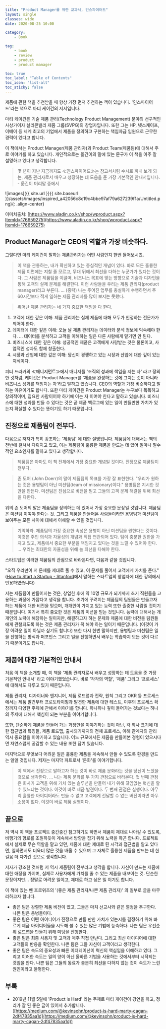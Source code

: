 ```yaml
---
title: "Product Manager를 위한 교과서, 인스파이어드"
layout: single
classes: wide
date: 2020-08-25 10:00

category: 
    - Book

tag:
    - book
    - review
    - product
    - product manager

toc: true
toc_label: "Table of Contents"
toc_icon: "list-alt"
toc_sticky: false
---
```


제품에 관한 책을 추천받을 때 항상 가장 먼저 추천하는 책이 있습니다. '인스파이어드'라는 책으로 마티 케이건의 저서입니다.

 마티 케이건은 기술 제품 관리(Technology Product Management) 분야의 선구적인 사상가이자 실리콘밸리 제품 그룹(SVPG)의 창업자입니다. 또한 그는 HP, 넷스케이프, 이베이 등 세계 최고의 기업에서 제품을 정의하고 구현하는 책임자급 임원으로 근무한 경력이 있다고 합니다.

이 책에서는 Product Manager(제품 관리자)과 Product Team(제품팀)에 대해서 주로 이야기를 하고 있습니다. 개인적으로는 옮긴이의 말에 있는 문구가 이 책을 아주 잘 설명하고 있다고 생각합니다.

> 몇 년이 지난 지금까지도 ≪인스파이어드≫는 참고서처럼 수시로 꺼내 보게 되는, 제품 관리자로서 배우고 성장하는 데 도움을 준 가장 기본적인 안내서입니다.    - 옮긴이 머리말 중에서

![images]({{ site.url }}{{ site.baseurl }}/assets/images/inspired_a42056c8c19c4bbe97af79a627239f1a/Untitled.png){: .align-center}

이미치출처: [https://www.aladin.co.kr/shop/wproduct.aspx?ItemId=176659275](https://www.aladin.co.kr/shop/wproduct.aspx?ItemId=176659275)

## Product Manager는 CEO의 역할과 가장 비슷하다.

그렇다면 마티 케이건이 말하는 제품관리자는 어떤 사람인지 한번 들어보시죠.

> 이 책을 관통하는, 내가 확신하고 있는 중심적인 개념이 있다. 바로 모든 훌륭한 제품 이면에는 지칠 줄 모르고, 무대 뒤에서 최선을 다하는 누군가가 있다는 것이다. 그 사람은 제품팀을 이끌며, 비즈니스 목표에 맞는 방향으로 기술과 디자인을 통해 고객의 실제 문제를 해결한다. 이런 사람들을 우리는 제품 관리자(product manager)라고 부른다.
... (중략)
나는 주어진 업무를 충실하게 수행하면서 주 60시간보다 적게 일하는 제품 관리자를 많이 보지는 못했다.

> 뛰어난 제품 관리자는 네 가지 중요한 책임을 다 한다.
  1. 고객에 대한 깊은 이해: 제품 관리자는 실제 제품에 대해 모두가 인정하는 전문가가 되어야 한다.
  2. 데이터에 대한 깊은 이해: 오늘 날 제품 관리자는 데이터와 분석 정보에 익숙해야 한다. ... 데이터를 분석하고 고객을 이해하는 일은 다른 사람에게 맡기면 안 된다.
  3. 비즈니스에 대한 깊은 이해: 성공적인 제품은 고객에게 사랑받는 것은 물론이고, 사업적인 성과도 함께 창출한다.
  4. 시장과 산업에 대한 깊은 이해: 당신이 경쟁하고 있는 시장과 산업에 대한 깊이 있는 지식이다.

 피터 드러커의 ≪매니지먼트≫에서 매니저를 '조직의 성과에 책임을 지는 자' 라고 정의한 것처럼, 케이건은 Product Manager를 '제품을 완성하는 것에 그치는 것이 아니라 비즈니스 성과를 책임지는 자'라고 말하고 있습니다. CEO의 역할과 가장 비슷하다고 말하는 이유이기도 합니다.
 또한 마티 케이건은 Product Manager는 누구보다 똑똑하고 창의적이며, 집요한 사람이어야 하기에 이는 자 이여야 한다고 말하고 있습니다. 비즈니스에 대한 성과를 만들 수 있다는 것은 곧 제품 백로그에 있는 일이 만들만한 가치가 있는지 확실할 수 있다는 뜻이기도 하기 때문입니다.



## 진정으로 제품팀이 전부다.

다음으로 저자가 특히 강조하는 '제품팀' 에 대한 설명입니다. 제품팀에 대해서는 책의 전반에 걸쳐서 다뤄지고 있고, 이는 제품팀이 훌륭한 제품을 만드는 데 있어 얼마나 필수적인 요소인지를 말하고 있다고 생각합니다.

> 제품팀은 아마도 이 책 전체에서 가장 중요한 개념일 것이다. 진정으로 제품팀이 전부다.

> 존 도어 (John Doerr)의 말이 제품팀의 목표를 가장 잘 표현한다. "우리가 원하는 것은 용병팀이 아닌 미션팀(team of missionary)이다." 용병팀은 지시한 것만을 만든다. 미션팀은 진심으로 비전을 믿고 그들의 고객 문제 해결을 위해 최선을 다한다.

위의 존 도어의 말은 제품팀을 정의하는 데 있어서 가장 중요한 문장일 것입니다. 제품팀은 미션팀 이여야 한다는 것. 그리고 제품을 만들어본 사람들이라면 용병팀과 미션팀이 보여주는 모든 차이에 대해서 이해할 수 있을 것입니다.

> 기억하라. 제품팀의 가장 중요한 속성은 용병이 아닌 미션팀을 원한다는 것이다. 이것은 주인 의식과 자율성의 개념과 직접 연관되어 있다. 팀이 충분한 권한을 가지고 있고, 제품에서 중요한 부분을 책임지고 있다는 것을 느낄 수 있어야 한다. ... 우리는 최대한의 자율성을 위해 늘 최선을 다해야 한다.

스타트업은 이러한 제품팀의 관점으로 바라본다면, 다음과 같을 것입니다.

"오직 우리만이 저 문제를 제대로 풀 수 있고, 이 문제를 풀어서 고객에게 가치를 준다." ([How to Start a Startup - Stanford](https://educast.com/course/startup/RS36)에서 말하는 스타트업의 창업자에 대한 강의에서 인용하였습니다)

저는 제품팀이 만들어지는 것은, 창업한 후에 약 10명 규모가 되기까지 초기 직원들을 고용하는 과정에 가깝다고 생각을 합니다. 초기에 꾸려지는 제품팀의 팀원들은 만들고자 하는 제품에 대한 비전을 믿으며, 개개인이 가지고 있는 능력 또한 출중한 사람일 것이기 때문입니다.
 여기서 특히 중요한 것은 제품의 미션을 믿는 것입니다. 능력에 대해서는 개개인의 노력에 해당하는 일이지만, 해결하고자 하는 문제와 제품에 대한 비전을 팀원들에게 관철되도록 하는 것은 제품 관리자가 꼭 해야 하는 일이기 때문입니다. (이것이 가장 어려운 일이 아닐까 싶기도 합니다) 또한 다시 한번 말하지만, 용병팀과 미션팀은 일을 진행하는 방식과 퍼포먼스 그리고 일을 진행하면서 배우는 학습까지 모든 것이 다르기 때문이기도 합니다.



## 제품에 대한 기본적인 안내서

 처음 이 책을 소개할 때, 이 책을 '제품 관리자로서 배우고 성장하는 데 도움을 준 가장 기본적인 안내서' 라고 이야기했었습니다. 바로 '각각의 역할', '제품' 그리고 '프로세스' 에 대해서도 다루고 있기 때문입니다.

 제품 관리자, 디자이너와 엔지니어, 제품 로드맵과 전략, 원칙 그리고 OKR 등 프로세스에서는 제품 발견부터 프로토타이핑과 발견한 제품에 대한 테스트, 이후의 프로세스 확장까지 다양한 주제에 관해서 이야기를 합니다. 하나하나 깊이 들어가는 것보다는 하나의 주제에 대해서 핵심이 되는 부분을 이야기합니다.

 또한, 단순하게 제품을 만들어 가는 과정만을 이야기하는 것이 아닌, 각 회사 크기에 대한 접근법과 특징들, 제품 로드맵, 출시되기까지의 전체 프로세스, 이해 관계자의 관리 역시 중요함을 이야기하고 있습니다. 어느 규모에서든 제품을 만들어본 경험이 있으시다면 자연스럽게 공감할 수 있는 내용 또한 담겨 있습니다.

 마지막으로 무엇보다 어려운 일은 훌륭한 제품을 계속해서 만들 수 있도록 환경을 만드는 일일 것입니다. 저자는 마지막 파트로서 '문화'를 이야기합니다.

> 이 책에서 진정으로 말하고자 하는 것이 바로 제품 문화라는 것을 당신이 느꼈을 것으로 생각한다. ... 나는 제품 문화를 두 가지 관점으로 바라본다. 첫 번째 관점은 회사가 고객을 위해 가치 있는 솔루션을 만들어 내기 위해 끊임없는 혁신을 할 수 있느냐는 것이다. 이것이 바로 제품 발견이다. 두 번째 관점은 실행이다. 아무리 훌륭한 아이디어라도 만들 수 없고 고객에게 전달할 수 없는 버전이라면 아무 소용이 없다. 이것이 바로 제품 실행이다.

## 끝으로

 저 역시 이 책을 프로젝트 중간중간 참고하기도 하면서 제품이 제대로 나아갈 수 있도록, 비행기의 항로를 조절하듯이 계속해서 방향을 잡기 위해 노력을 하곤 합니다. 프로젝트에서 실제로 무슨 역할을 맡고 있던, 제품에 대한 제대로  된 시각과 접근법을 알고 있다면, 일하면서도 더욱더 많은 것을 배울 수 있으며 그 자체로 훌륭한 제품을 만드는 데 한 걸음 더 다가간 것으로 생각합니다.

 저자가 강조한 것처럼 저 역시 제품팀이 전부라고 생각을 합니다. 자신이 만드는 제품에 대한 애정을 가지며, 실제로 사용자에게 가치를 줄 수 있는 제품을 내보이는 것. 단순한 문장이지만... 정말로 어려운 일이고, 제대로 하고 싶은 일 이기도 합니다.

이 책에 있는 벤 호로위츠의 '(좋은 제품 관리자/나쁜 제품 관리자)' 의 일부로 글을 마무리하고자 합니다.

- 좋은 팀은 강렬한 제품 비전이 있고, 그들은 마치 선교사와 같은 열정을 추구한다.
나쁜 팀은 용병들이다.
- 좋은 팀은 어떤 아이디어가 진정으로 만들 만한 가치가 있는지를 결정하기 위해 빠르게 제품 아이디어들을 시도해 볼 수 있는 많은 기법에 능숙하다.
나쁜 팀은 우선순위 로드맵을 만들기 위해 미팅을 진행한다.
- 좋은 팀은 최종 사용자 및 고객과 매주 직접 만난다. 그리고 최신 아이디어에 대한 고객들의 반응을 확인한다.
나쁜 팀은 그들 자신이 고객이라고 생각한다.
- 좋은 팀은 속도의 중요성과 빠른 이터레이션이 혁신의 핵심임을 이해하고 있다. 그리고 이러한 속도는 일의 양이 아닌 올바른 기법을 사용하는 것에서부터 시작되는 것임을 안다.
나쁜 팀은 그들의 동료가 충분히 최선을 다하지 않는 것이 속도가 느린 원인이라고 불평한다.

## 부록

- 2019년 11월 5일에 'Product is Hard' 라는 주제로 마티 게이건이 강연을 하고, 정리가 잘 된 좋은 글이 있어서 추가합니다. ([https://medium.com/@kevinsohn/product-is-hard-marty-cagan-2df47835aa1d](https://medium.com/@kevinsohn/product-is-hard-marty-cagan-2df47835aa1d))